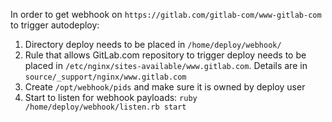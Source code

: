 In order to get webhook on `https://gitlab.com/gitlab-com/www-gitlab-com` to trigger autodeploy:

1. Directory deploy needs to be placed in `/home/deploy/webhook/`
1. Rule that allows GitLab.com repository to trigger deploy needs to be placed in `/etc/nginx/sites-available/www.gitlab.com`. Details are in `source/_support/nginx/www.gitlab.com`
1. Create `/opt/webhook/pids` and make sure it is owned by deploy user
1. Start to listen for webhook payloads: `ruby /home/deploy/webhook/listen.rb start`
